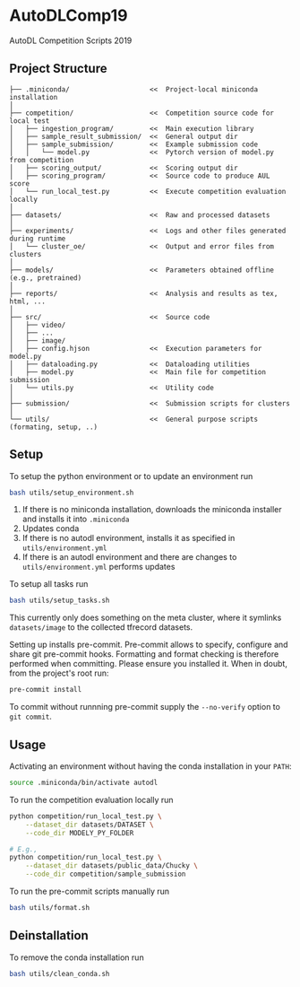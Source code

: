 # AutoDLComp19
AutoDL Competition Scripts 2019


## Project Structure

```
├── .miniconda/                    <<  Project-local miniconda installation
│
├── competition/                   <<  Competition source code for local test
│   ├── ingestion_program/         <<  Main execution library
│   ├── sample_result_submission/  <<  General output dir
│   ├── sample_submission/         <<  Example submission code
│   │   └── model.py               <<  Pytorch version of model.py from competition
│   ├── scoring_output/            <<  Scoring output dir
│   ├── scoring_program/           <<  Source code to produce AUL score
│   └── run_local_test.py          <<  Execute competition evaluation locally
│
├── datasets/                      <<  Raw and processed datasets
│
├── experiments/                   <<  Logs and other files generated during runtime
│   └── cluster_oe/                <<  Output and error files from clusters
│
├── models/                        <<  Parameters obtained offline (e.g., pretrained)
│
├── reports/                       <<  Analysis and results as tex, html, ...
│
├── src/                           <<  Source code
│   ├── video/
│   ├── ...
│   ├── image/
│   ├── config.hjson               <<  Execution parameters for model.py
│   ├── dataloading.py             <<  Dataloading utilities
│   ├── model.py                   <<  Main file for competition submission
│   └── utils.py                   <<  Utility code
│
├── submission/                    <<  Submission scripts for clusters
│
└── utils/                         <<  General purpose scripts (formating, setup, ..)
```


## Setup

To setup the python environment or to update an environment run
```bash
bash utils/setup_environment.sh
```

1. If there is no miniconda installation, downloads the miniconda installer and installs it into `.miniconda`
1. Updates conda
1. If there is no autodl environment, installs it as specified in `utils/environment.yml`
1. If there is an autodl environment and there are changes to `utils/environment.yml` performs updates

To setup all tasks run
```bash
bash utils/setup_tasks.sh
```

This currently only does something on the meta cluster, where it symlinks `datasets/image` to the collected tfrecord datasets.


Setting up installs pre-commit. Pre-commit allows to specify, configure and share git pre-commit hooks. Formatting and format checking is therefore performed when committing. Please ensure you installed it. When in doubt, from the project's root run:
```bash
pre-commit install
```

To commit without runnning pre-commit supply the `--no-verify` option to `git commit`.

## Usage


Activating an environment without having the conda installation in your `PATH`:
```bash
source .miniconda/bin/activate autodl
```

To run the competition evaluation locally run
```bash
python competition/run_local_test.py \
    --dataset_dir datasets/DATASET \
    --code_dir MODELY_PY_FOLDER

# E.g.,
python competition/run_local_test.py \
    --dataset_dir datasets/public_data/Chucky \
    --code_dir competition/sample_submission
```

To run the pre-commit scripts manually run
```bash
bash utils/format.sh
```


## Deinstallation

To remove the conda installation run

```bash
bash utils/clean_conda.sh
```
